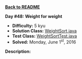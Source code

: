 <a href=https://github.com/michaelwm/KataDay><b>Back to README</b><a>

<b>Day #48: Weight for weight</b>

* <b>Difficulty:</b> 5 kyu
* <b>Solution Class:</b> [WeightSort.java](WeightSort.java)
* <b>Test Class:</b> [WeightSortTest.java](WeightSortTest.java)
* <b>Solved:</b> Monday, June 1<sup>st</sup>, 2016

<b>Description:</b>